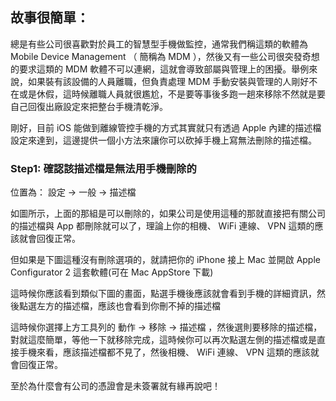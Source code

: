 ## 故事很簡單：

總是有些公司很喜歡對於員工的智慧型手機做監控，通常我們稱這類的軟體為 Mobile Device Management （ 簡稱為 MDM ），然後又有一些公司很突發奇想的要求這類的 MDM 軟體不可以連網，這就會導致部屬與管理上的困擾。舉例來說，如果裝有該設備的人員離職，但負責處理 MDM 手動安裝與管理的人剛好不在或是休假，這時候離職人員就很尷尬，不是要等事後多跑一趟來移除不然就是要自己回復出廠設定來把整台手機清乾淨。

剛好，目前 iOS 能做到離線管控手機的方式其實就只有透過 Apple 內建的描述檔設定來達到，這邊提供一個小方法來讓你可以砍掉手機上寫無法刪除的描述檔。

### Step1: 確認該描述檔是無法用手機刪除的

位置為： 設定 -> 一般 -> 描述檔

如圖所示，上面的那組是可以刪除的，如果公司是使用這種的那就直接把有關公司的描述檔與 App 都刪除就可以了，理論上你的相機、 WiFi 連線、 VPN 這類的應該就會回復正常。

但如果是下圖這種沒有刪除選項的，就請把你的 iPhone 接上 Mac 並開啟 Apple Configurator 2 這套軟體(可在 Mac AppStore 下載)

這時候你應該看到類似下圖的畫面，點選手機後應該就會看到手機的詳細資訊，然後點選左方的描述檔，應該也會看到你刪不掉的描述檔


這時候你選擇上方工具列的 動作 -> 移除 -> 描述檔 ，然後選則要移除的描述檔，對就這麼簡單，等他一下就移除完成，這時候你可以再次點選左側的描述檔或是直接手機來看，應該描述檔都不見了，然後相機、 WiFi 連線、 VPN 這類的應該就會回復正常。




至於為什麼會有公司的憑證會是未簽署就有緣再說吧！

